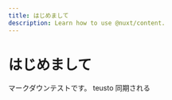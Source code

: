 ```yaml
---
title: はじめまして
description: Learn how to use @nuxt/content.
---
```


# はじめまして

マークダウンテストです。
teusto
同期される